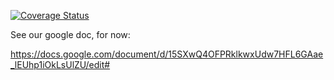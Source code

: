 [![Coverage Status](https://coveralls.io/repos/Yelp/pgctl/badge.svg)](https://coveralls.io/r/Yelp/pgctl)

See our google doc, for now:

https://docs.google.com/document/d/15SXwQ4OFPRklkwxUdw7HFL6GAae_lEUhp1iOkLsUlZU/edit#
